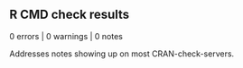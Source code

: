 ## R CMD check results

0 errors | 0 warnings | 0 notes

Addresses notes showing up on most CRAN-check-servers.
